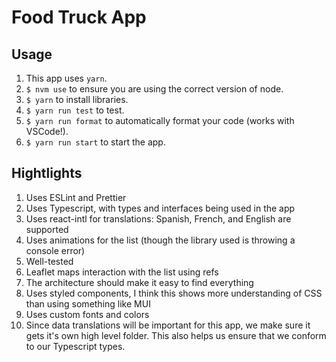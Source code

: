 # Food Truck App

## Usage

1. This app uses `yarn`.
1. `$ nvm use` to ensure you are using the correct version of node.
1. `$ yarn` to install libraries.
1. `$ yarn run test` to test.
1. `$ yarn run format` to automatically format your code (works with VSCode!).
1. `$ yarn run start` to start the app.
## Hightlights

1. Uses ESLint and Prettier
1. Uses Typescript, with types and interfaces being used in the app
1. Uses react-intl for translations: Spanish, French, and English are supported
1. Uses animations for the list (though the library used is throwing a console error)
1. Well-tested
1. Leaflet maps interaction with the list using refs
1. The architecture should make it easy to find everything
1. Uses styled components, I think this shows more understanding of CSS than using something like MUI
1. Uses custom fonts and colors
1. Since data translations will be important for this app, we make sure it gets it's own high level folder. This also helps us ensure that we conform to our Typescript types.
